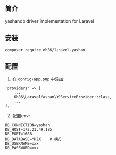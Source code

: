 ## 简介
yashandb driver implementation for Laravel

## 安装

```shell
composer require oh86/laravel-yashan
```

## 配置

1. 在 `config/app.php` 中添加:

```
'providers' => [
    ...
    Oh86\LaravelYashan\YSServiceProvider::class,
    ...
],
```

2. 配置env:

```
DB_CONNECTION=yashan
DB_HOST=172.21.49.185
DB_PORT=1688
DB_DATABASE=YHZX    # 模式
DB_USERNAME=xxx
DB_PASSWORD=xxx
```
